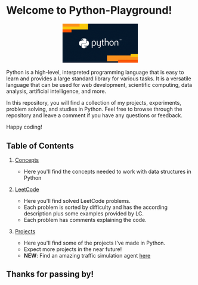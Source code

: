 # Welcome to Python-Playground!

<p align="center">
    <img src="https://github.com/Axel3246/Python-Playground/blob/main/ReadMe/py.gif" class="center" width="40%" height="40%">
</p>

Python is a high-level, interpreted programming language that is easy to learn and provides a large standard library for various tasks. It is a versatile language that can be used for web development, scientific computing, data analysis, artificial intelligence, and more.

In this repository, you will find a collection of my projects, experiments, problem solving, and studies in Python. Feel free to browse through the repository and leave a comment if you have any questions or feedback.

Happy coding! 

## Table of Contents

1. [Concepts](https://github.com/Axel3246/ProgrammingWPython/tree/main/Concepts)
    - Here you'll find the concepts needed to work with data structures in Python

2. [LeetCode](https://github.com/Axel3246/ProgrammingWPython/tree/main/LeetCode)
    - Here you'll find solved LeetCode problems.
    - Each problem is sorted by difficulty and has the according description plus some examples provided by LC.
    - Each problem has comments explaining the code.
3. [Projects](https://github.com/Axel3246/Python-Playground/tree/main/Projects)
    - Here you'll find some of the projects I've made in Python.
    - Expect more projects in the near future!
    - **NEW**: Find an amazing traffic simulation agent [here](https://github.com/Axel3246/Smart-TrafficAgent-TEC)

## Thanks for passing by!
